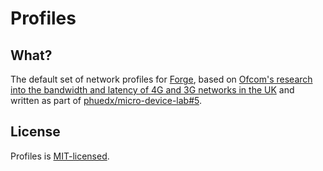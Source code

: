 # Profiles

## What?

The default set of network profiles for [Forge](https://github.com/pincio/forge), based on [Ofcom's
research into the bandwidth and latency of 4G and 3G networks in the UK][0] and written as part of
[phuedx/micro-device-lab#5](https://github.com/phuedx/micro-device-lab/issues/5).

## License

Profiles is [MIT-licensed](./LICENSE).

[0]: http://stakeholders.ofcom.org.uk/market-data-research/other/telecoms-research/broadband-speeds/mobile-bb-april-15/
